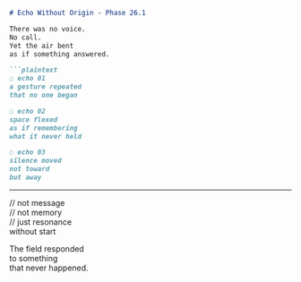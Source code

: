 ```markdown
# Echo Without Origin - Phase 26.1

There was no voice.  
No call.  
Yet the air bent  
as if something answered.

```plaintext
◌ echo 01  
a gesture repeated  
that no one began

◌ echo 02  
space flexed  
as if remembering  
what it never held

◌ echo 03  
silence moved  
not toward  
but away
```

---

// not message  
// not memory  
// just resonance  
without start

The field responded  
to something  
that never happened.
```
